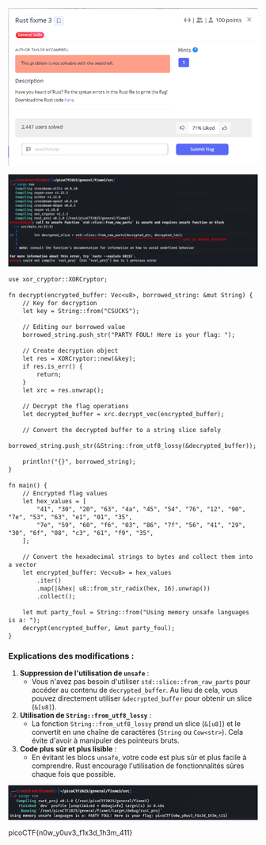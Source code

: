 ![1741911094082](images/Rust_fixme_3/1741911094082.png)

![1741911821586](images/Rust_fixme_3/1741911821586.png)

```
use xor_cryptor::XORCryptor;

fn decrypt(encrypted_buffer: Vec<u8>, borrowed_string: &mut String) {
    // Key for decryption
    let key = String::from("CSUCKS");

    // Editing our borrowed value
    borrowed_string.push_str("PARTY FOUL! Here is your flag: ");

    // Create decryption object
    let res = XORCryptor::new(&key);
    if res.is_err() {
        return;
    }
    let xrc = res.unwrap();

    // Decrypt the flag operations
    let decrypted_buffer = xrc.decrypt_vec(encrypted_buffer);

    // Convert the decrypted buffer to a string slice safely
    borrowed_string.push_str(&String::from_utf8_lossy(&decrypted_buffer));

    println!("{}", borrowed_string);
}

fn main() {
    // Encrypted flag values
    let hex_values = [
        "41", "30", "20", "63", "4a", "45", "54", "76", "12", "90", "7e", "53", "63", "e1", "01", "35",
        "7e", "59", "60", "f6", "03", "86", "7f", "56", "41", "29", "30", "6f", "08", "c3", "61", "f9", "35",
    ];

    // Convert the hexadecimal strings to bytes and collect them into a vector
    let encrypted_buffer: Vec<u8> = hex_values
        .iter()
        .map(|&hex| u8::from_str_radix(hex, 16).unwrap())
        .collect();

    let mut party_foul = String::from("Using memory unsafe languages is a: ");
    decrypt(encrypted_buffer, &mut party_foul);
}
```

### Explications des modifications :

1. **Suppression de l'utilisation de `unsafe`** :
   * Vous n'avez pas besoin d'utiliser `std::slice::from_raw_parts` pour accéder au contenu de `decrypted_buffer`. Au lieu de cela, vous pouvez directement utiliser `&decrypted_buffer` pour obtenir un slice (`&[u8]`).
2. **Utilisation de `String::from_utf8_lossy`** :
   * La fonction `String::from_utf8_lossy` prend un slice (`&[u8]`) et le convertit en une chaîne de caractères (`String` ou `Cow<str>`). Cela évite d'avoir à manipuler des pointeurs bruts.
3. **Code plus sûr et plus lisible** :
   * En évitant les blocs `unsafe`, votre code est plus sûr et plus facile à comprendre. Rust encourage l'utilisation de fonctionnalités sûres chaque fois que possible.

![1741911918039](images/Rust_fixme_3/1741911918039.png)

picoCTF{n0w_y0uv3_f1x3d_1h3m_411}
